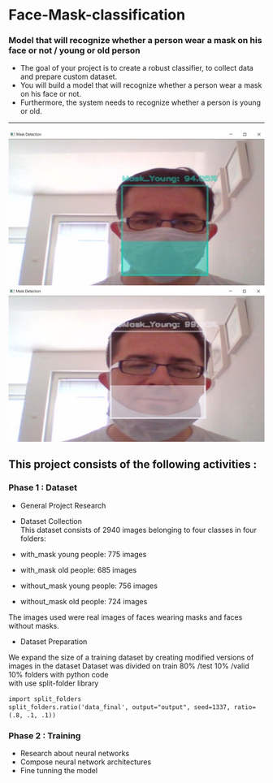 # Face-Mask-classification
### Model that will recognize whether a person wear a mask on his face or not / young or old person 
- The goal of your project is to create a robust classifier, to collect data and prepare custom dataset.  
- You will build a model that will recognize whether a person wear a mask on his face or not.  
- Furthermore, the system needs to recognize whether a person is young or old. 
_______________________________________________________________________________
![MaskYoung](MaskYoung.jpg)  
![NoMaskYoung](NoMaskYoung.jpg) 
## This project consists of the following activities :
### Phase 1 : Dataset
- General Project Research  
- Dataset Collection  
This dataset consists of 2940 images belonging to four classes in four folders:

-  with_mask young people: 775 images
-  with_mask old people: 685 images
-  without_mask young people: 756 images
-  without_mask old people: 724 images

The images used were real images of faces wearing masks and faces without masks.

- Dataset Preparation  

We expand the size of a training dataset by creating modified versions of images in the dataset 
Dataset was divided on train 80% /test 10% /valid 10% folders with python code   
with use split-folder library  
```
import split_folders
split_folders.ratio('data_final', output="output", seed=1337, ratio=(.8, .1, .1))
```

### Phase 2 : Training
- Research about neural networks  
- Compose neural network architectures  
- Fine tunning the model 
